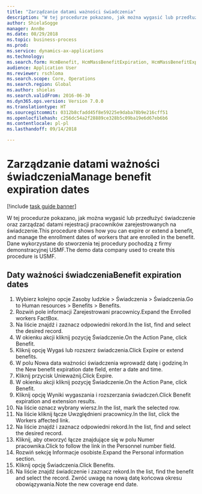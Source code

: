 ```yaml
--- 
title: "Zarządzanie datami ważności świadczenia"
description: "W tej procedurze pokazano, jak można wygasić lub przedłużyć świadczenie oraz zarządzać datami rejestracji pracowników zarejestrowanych na świadczenie."
author: ShielaSogge
manager: AnnBe
ms.date: 08/29/2018
ms.topic: business-process
ms.prod: 
ms.service: dynamics-ax-applications
ms.technology: 
ms.search.form: HcmBenefit, HcmMassBenefitExpiration, HcmMassBenefitExpirationResults, HcmWorker, HcmWorkerEnrollment
audience: Application User
ms.reviewer: rschloma
ms.search.scope: Core, Operations
ms.search.region: Global
ms.author: shielas
ms.search.validFrom: 2016-06-30
ms.dyn365.ops.version: Version 7.0.0
ms.translationtype: HT
ms.sourcegitcommit: 0312b8cfadd45f8e59225e9daba78b9e216cff51
ms.openlocfilehash: c256dc54a2f28889ce328b5c09ba19e6d67eb6b6
ms.contentlocale: pl-pl
ms.lasthandoff: 09/14/2018

---
```

# <a name="manage-benefit-expiration-dates"></a><span data-ttu-id="18dc2-103">Zarządzanie datami ważności świadczenia</span><span class="sxs-lookup"><span data-stu-id="18dc2-103">Manage benefit expiration dates</span></span>

[!include [task guide banner](../../includes/task-guide-banner.md)]

<span data-ttu-id="18dc2-104">W tej procedurze pokazano, jak można wygasić lub przedłużyć świadczenie oraz zarządzać datami rejestracji pracowników zarejestrowanych na świadczenie.</span><span class="sxs-lookup"><span data-stu-id="18dc2-104">This procedure shows how you can expire or extend a benefit, and manage the enrollment dates of workers that are enrolled in the benefit.</span></span> <span data-ttu-id="18dc2-105">Dane wykorzystane do stworzenia tej procedury pochodzą z firmy demonstracyjnej USMF.</span><span class="sxs-lookup"><span data-stu-id="18dc2-105">The demo data company used to create this procedure is USMF.</span></span>


## <a name="benefit-expiration-dates"></a><span data-ttu-id="18dc2-106">Daty ważności świadczenia</span><span class="sxs-lookup"><span data-stu-id="18dc2-106">Benefit expiration dates</span></span>
1. <span data-ttu-id="18dc2-107">Wybierz kolejno opcje Zasoby ludzkie > Świadczenia > Świadczenia.</span><span class="sxs-lookup"><span data-stu-id="18dc2-107">Go to Human resources > Benefits > Benefits.</span></span>
2. <span data-ttu-id="18dc2-108">Rozwiń pole informacji Zarejestrowani pracownicy.</span><span class="sxs-lookup"><span data-stu-id="18dc2-108">Expand the Enrolled workers FactBox.</span></span>
3. <span data-ttu-id="18dc2-109">Na liście znajdź i zaznacz odpowiedni rekord.</span><span class="sxs-lookup"><span data-stu-id="18dc2-109">In the list, find and select the desired record.</span></span>
4. <span data-ttu-id="18dc2-110">W okienku akcji kliknij pozycję Świadczenie.</span><span class="sxs-lookup"><span data-stu-id="18dc2-110">On the Action Pane, click Benefit.</span></span>
5. <span data-ttu-id="18dc2-111">Kliknij opcję Wygaś lub rozszerz świadczenia.</span><span class="sxs-lookup"><span data-stu-id="18dc2-111">Click Expire or extend benefits.</span></span>
6. <span data-ttu-id="18dc2-112">W polu Nowa data ważności świadczenia wprowadź datę i godzinę.</span><span class="sxs-lookup"><span data-stu-id="18dc2-112">In the New benefit expiration date field, enter a date and time.</span></span>
7. <span data-ttu-id="18dc2-113">Kliknij przycisk Unieważnij.</span><span class="sxs-lookup"><span data-stu-id="18dc2-113">Click Expire.</span></span>
8. <span data-ttu-id="18dc2-114">W okienku akcji kliknij pozycję Świadczenie.</span><span class="sxs-lookup"><span data-stu-id="18dc2-114">On the Action Pane, click Benefit.</span></span>
9. <span data-ttu-id="18dc2-115">Kliknij opcję Wyniki wygaszania i rozszerzania świadczeń.</span><span class="sxs-lookup"><span data-stu-id="18dc2-115">Click Benefit expiration and extension results.</span></span>
10. <span data-ttu-id="18dc2-116">Na liście oznacz wybrany wiersz.</span><span class="sxs-lookup"><span data-stu-id="18dc2-116">In the list, mark the selected row.</span></span>
11. <span data-ttu-id="18dc2-117">Na liście kliknij łącze Uwzględnieni pracownicy.</span><span class="sxs-lookup"><span data-stu-id="18dc2-117">In the list, click the Workers affected link.</span></span>
12. <span data-ttu-id="18dc2-118">Na liście znajdź i zaznacz odpowiedni rekord.</span><span class="sxs-lookup"><span data-stu-id="18dc2-118">In the list, find and select the desired record.</span></span>
13. <span data-ttu-id="18dc2-119">Kliknij, aby otworzyć łącze znajdujące się w polu Numer pracownika.</span><span class="sxs-lookup"><span data-stu-id="18dc2-119">Click to follow the link in the Personnel number field.</span></span>
14. <span data-ttu-id="18dc2-120">Rozwiń sekcję Informacje osobiste.</span><span class="sxs-lookup"><span data-stu-id="18dc2-120">Expand the Personal information section.</span></span>
15. <span data-ttu-id="18dc2-121">Kliknij opcję Świadczenia.</span><span class="sxs-lookup"><span data-stu-id="18dc2-121">Click Benefits.</span></span>
16. <span data-ttu-id="18dc2-122">Na liście znajdź świadczenie i zaznacz rekord.</span><span class="sxs-lookup"><span data-stu-id="18dc2-122">In the list, find the benefit and select the record.</span></span> <span data-ttu-id="18dc2-123">Zwróć uwagę na nową datę końcowa okresu obowiązywania.</span><span class="sxs-lookup"><span data-stu-id="18dc2-123">Note the new coverage end date.</span></span>


